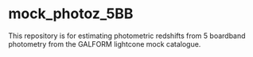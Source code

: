 # mock_photoz_5BB
This repository is for estimating photometric redshifts from 5 boardband photometry from the GALFORM lightcone mock catalogue.

